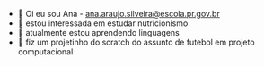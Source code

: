 - 👋 Oi eu sou Ana - ana.araujo.silveira@escola.pr.gov.br
- 👀 estou interessada em estudar nutricionismo
- 🌱 atualmente estou aprendendo linguagens 
- 💞️ fiz um projetinho do scratch do assunto de futebol em projeto computacional 
<!---
dfrfddeewww/dfrfddeewww is a ✨ special ✨ repository because its `README.md` (this file) appears on your GitHub profile.
You can click the Preview link to take a look at your changes.
--->

